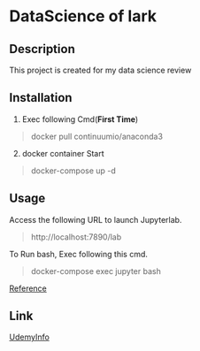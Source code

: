 # DataScience of lark

## Description

This project is created for my data science review

## Installation

1. Exec following Cmd(**First Time**)
> docker pull continuumio/anaconda3
2. docker container Start
> docker-compose up -d

## Usage

Access the following URL to launch Jupyterlab.
> http://localhost:7890/lab 

To Run bash, Exec following this cmd.
> docker-compose exec jupyter bash

[Reference](https://zenn.dev/hosyan/articles/49624f4461c3f6)

## Link

[UdemyInfo](https://www.tsjshg.info/udemy/notebooks.html)
